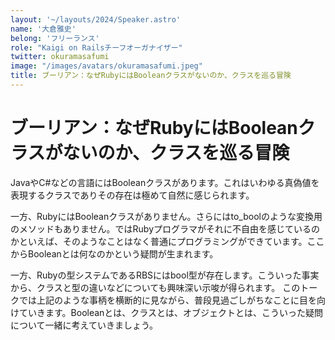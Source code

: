 ```yaml
---
layout: '~/layouts/2024/Speaker.astro'
name: '大倉雅史'
belong: 'フリーランス'
role: "Kaigi on Railsチーフオーガナイザー"
twitter: okuramasafumi
image: "/images/avatars/okuramasafumi.jpeg"
title: ブーリアン：なぜRubyにはBooleanクラスがないのか、クラスを巡る冒険
---
```


# ブーリアン：なぜRubyにはBooleanクラスがないのか、クラスを巡る冒険

JavaやC#などの言語にはBooleanクラスがあります。これはいわゆる真偽値を表現するクラスでありその存在は極めて自然に感じられます。

一方、RubyにはBooleanクラスがありません。さらにはto_boolのような変換用のメソッドもありません。ではRubyプログラマがそれに不自由を感じているのかといえば、そのようなことはなく普通にプログラミングができています。ここからBooleanとは何なのかという疑問が生まれます。

一方、Rubyの型システムであるRBSにはbool型が存在します。こういった事実から、クラスと型の違いなどについても興味深い示唆が得られます。
このトークでは上記のような事柄を横断的に見ながら、普段見過ごしがちなことに目を向けていきます。Booleanとは、クラスとは、オブジェクトとは、こういった疑問について一緒に考えていきましょう。